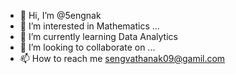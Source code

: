 - 👋 Hi, I’m @5engnak
- 👀 I’m interested in Mathematics ...
- 🌱 I’m currently learning Data Analytics
- 💞️ I’m looking to collaborate on ...
- 📫 How to reach me sengvathanak09@gamil.com

<!---
5engnak/5engnak is a ✨ special ✨ repository because its `README.md` (this file) appears on your GitHub profile.
You can click the Preview link to take a look at your changes.
--->

